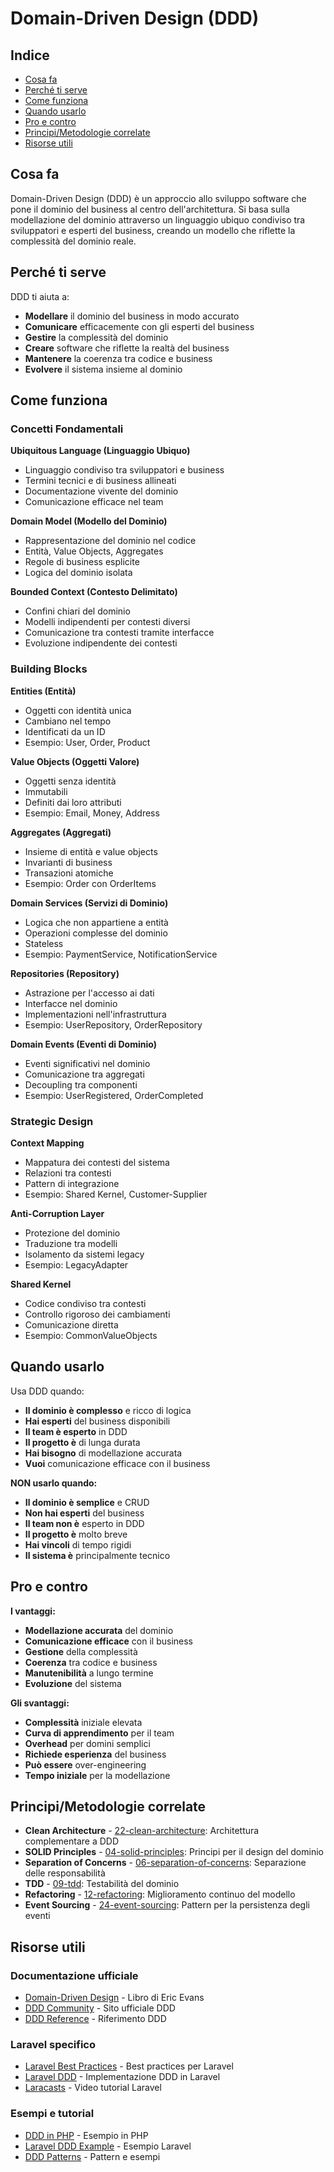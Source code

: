 # Domain-Driven Design (DDD)

## Indice
- [Cosa fa](#cosa-fa)
- [Perché ti serve](#perché-ti-serve)
- [Come funziona](#come-funziona)
- [Quando usarlo](#quando-usarlo)
- [Pro e contro](#pro-e-contro)
- [Principi/Metodologie correlate](#principi-metodologie-correlate)
- [Risorse utili](#risorse-utili)

## Cosa fa

Domain-Driven Design (DDD) è un approccio allo sviluppo software che pone il dominio del business al centro dell'architettura. Si basa sulla modellazione del dominio attraverso un linguaggio ubiquo condiviso tra sviluppatori e esperti del business, creando un modello che riflette la complessità del dominio reale.

## Perché ti serve

DDD ti aiuta a:
- **Modellare** il dominio del business in modo accurato
- **Comunicare** efficacemente con gli esperti del business
- **Gestire** la complessità del dominio
- **Creare** software che riflette la realtà del business
- **Mantenere** la coerenza tra codice e business
- **Evolvere** il sistema insieme al dominio

## Come funziona

### Concetti Fondamentali

**Ubiquitous Language (Linguaggio Ubiquo)**
- Linguaggio condiviso tra sviluppatori e business
- Termini tecnici e di business allineati
- Documentazione vivente del dominio
- Comunicazione efficace nel team

**Domain Model (Modello del Dominio)**
- Rappresentazione del dominio nel codice
- Entità, Value Objects, Aggregates
- Regole di business esplicite
- Logica del dominio isolata

**Bounded Context (Contesto Delimitato)**
- Confini chiari del dominio
- Modelli indipendenti per contesti diversi
- Comunicazione tra contesti tramite interfacce
- Evoluzione indipendente dei contesti

### Building Blocks

**Entities (Entità)**
- Oggetti con identità unica
- Cambiano nel tempo
- Identificati da un ID
- Esempio: User, Order, Product

**Value Objects (Oggetti Valore)**
- Oggetti senza identità
- Immutabili
- Definiti dai loro attributi
- Esempio: Email, Money, Address

**Aggregates (Aggregati)**
- Insieme di entità e value objects
- Invarianti di business
- Transazioni atomiche
- Esempio: Order con OrderItems

**Domain Services (Servizi di Dominio)**
- Logica che non appartiene a entità
- Operazioni complesse del dominio
- Stateless
- Esempio: PaymentService, NotificationService

**Repositories (Repository)**
- Astrazione per l'accesso ai dati
- Interfacce nel dominio
- Implementazioni nell'infrastruttura
- Esempio: UserRepository, OrderRepository

**Domain Events (Eventi di Dominio)**
- Eventi significativi nel dominio
- Comunicazione tra aggregati
- Decoupling tra componenti
- Esempio: UserRegistered, OrderCompleted

### Strategic Design

**Context Mapping**
- Mappatura dei contesti del sistema
- Relazioni tra contesti
- Pattern di integrazione
- Esempio: Shared Kernel, Customer-Supplier

**Anti-Corruption Layer**
- Protezione del dominio
- Traduzione tra modelli
- Isolamento da sistemi legacy
- Esempio: LegacyAdapter

**Shared Kernel**
- Codice condiviso tra contesti
- Controllo rigoroso dei cambiamenti
- Comunicazione diretta
- Esempio: CommonValueObjects

## Quando usarlo

Usa DDD quando:
- **Il dominio è complesso** e ricco di logica
- **Hai esperti** del business disponibili
- **Il team è esperto** in DDD
- **Il progetto è** di lunga durata
- **Hai bisogno** di modellazione accurata
- **Vuoi** comunicazione efficace con il business

**NON usarlo quando:**
- **Il dominio è semplice** e CRUD
- **Non hai esperti** del business
- **Il team non è** esperto in DDD
- **Il progetto è** molto breve
- **Hai vincoli** di tempo rigidi
- **Il sistema è** principalmente tecnico

## Pro e contro

**I vantaggi:**
- **Modellazione accurata** del dominio
- **Comunicazione efficace** con il business
- **Gestione** della complessità
- **Coerenza** tra codice e business
- **Manutenibilità** a lungo termine
- **Evoluzione** del sistema

**Gli svantaggi:**
- **Complessità** iniziale elevata
- **Curva di apprendimento** per il team
- **Overhead** per domini semplici
- **Richiede esperienza** del business
- **Può essere** over-engineering
- **Tempo iniziale** per la modellazione

## Principi/Metodologie correlate

- **Clean Architecture** - [22-clean-architecture](./22-clean-architecture/clean-architecture.md): Architettura complementare a DDD
- **SOLID Principles** - [04-solid-principles](./04-solid-principles/solid-principles.md): Principi per il design del dominio
- **Separation of Concerns** - [06-separation-of-concerns](./06-separation-of-concerns/separation-of-concerns.md): Separazione delle responsabilità
- **TDD** - [09-tdd](./09-tdd/tdd.md): Testabilità del dominio
- **Refactoring** - [12-refactoring](./12-refactoring/refactoring.md): Miglioramento continuo del modello
- **Event Sourcing** - [24-event-sourcing](./24-event-sourcing/event-sourcing.md): Pattern per la persistenza degli eventi

## Risorse utili

### Documentazione ufficiale
- [Domain-Driven Design](https://www.amazon.com/Domain-Driven-Design-Tackling-Complexity-Software/dp/0321125215) - Libro di Eric Evans
- [DDD Community](https://www.domainlanguage.com/) - Sito ufficiale DDD
- [DDD Reference](https://www.domainlanguage.com/ddd/reference/) - Riferimento DDD

### Laravel specifico
- [Laravel Best Practices](https://github.com/alexeymezenin/laravel-best-practices) - Best practices per Laravel
- [Laravel DDD](https://github.com/ahmedash95/laravel-ddd) - Implementazione DDD in Laravel
- [Laracasts](https://laracasts.com/) - Video tutorial Laravel

### Esempi e tutorial
- [DDD in PHP](https://github.com/CodelyTV/php-ddd-example) - Esempio in PHP
- [Laravel DDD Example](https://github.com/ahmedash95/laravel-ddd-example) - Esempio Laravel
- [DDD Patterns](https://github.com/ardalis/cleanarchitecture) - Pattern e esempi
